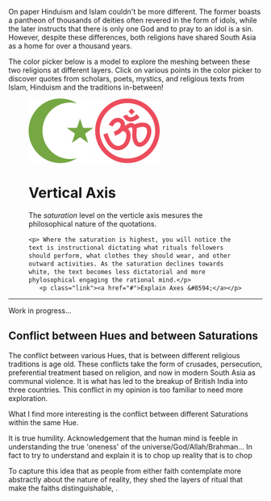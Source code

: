 On paper Hinduism and Islam couldn't be more different. The former boasts a pantheon of thousands of deities often revered in the form of idols, while the later instructs that there is only one God and to pray to an idol is a sin. However, despite these differences, both religions have shared South Asia as a home for over a thousand years. 

The color picker below is a model to explore the meshing between these two religions at different layers. Click on various points in the color picker to discover quotes from scholars, poets, mystics, and religious texts from Islam, Hinduism and the traditions in-between!

<figure class="color-picker-container">
  <div class="color-picker-canvas-container">
    <div class="hue-grad">
      <div class="sat-grad">
      </div>
      <div class="x-axis-labels">
        <span class="x-min"><img src="images/crescent_star.svg" alt="Islam"/></span>
        <span class="x-max"><img src="images/om.svg" alt="Hinduism"/></span>
      </div>
    </div>
  </div>
  <div class="color-picker-info-container">
  	<h1>Vertical Axis</h1>
  	<p>The <em>saturation</em> level on the verticle axis mesures the philosophical nature of the quotations.</p>

  	<p> Where the saturation is highest, you will notice the text is instructional dictating what rituals followers should perform, what clothes they should wear, and other outward activities. As the saturation declines towards white, the text becomes less dictatorial and more phylosophical engaging the rational mind.</p>
	   <p class="link"><a href="#">Explain Axes &#8594;</a></p>
  </div>
</figure>




---
 Work in progress...

## Conflict between Hues and between Saturations

The conflict between various Hues, that is between different religious traditions is age old. These conflicts take the form of crusades, persecution, preferential treatment based on religion, and now in modern South Asia as communal violence. It is what has led to the breakup of British India into three countries. This conflict in my opinion is too familiar to need more exploration.

What I find more interesting is the conflict between different Saturations within the same Hue. 


It is true humility. Acknowledgement that the human mind is feeble in understanding the true 'oneness' of the universe/God/Allah/Brahman... In fact to try to understand and explain it is to chop up reality that is to chop


To capture this idea that as people from either faith contemplate more abstractly about the nature of reality, they shed the layers of ritual that make the faiths distinguishable, .